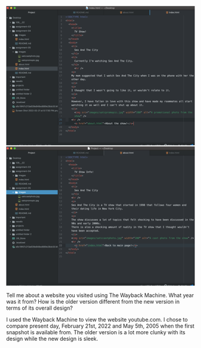 ![Screenshot](./images/assignment-05-about-screenshot.png)
![Screenshot](./images/assignment-05-index-screenshot.png)

Tell me about a website you visited using The Wayback Machine. What year was it from? How is the older version different from the new version in terms of its overall design?

I used the Wayback Machine to view the website youtube.com. I chose to compare present day, February 21st, 2022 and May 5th, 2005 when the first snapshot is available from. The older version is a lot more clunky with its design while the new design is sleek.

